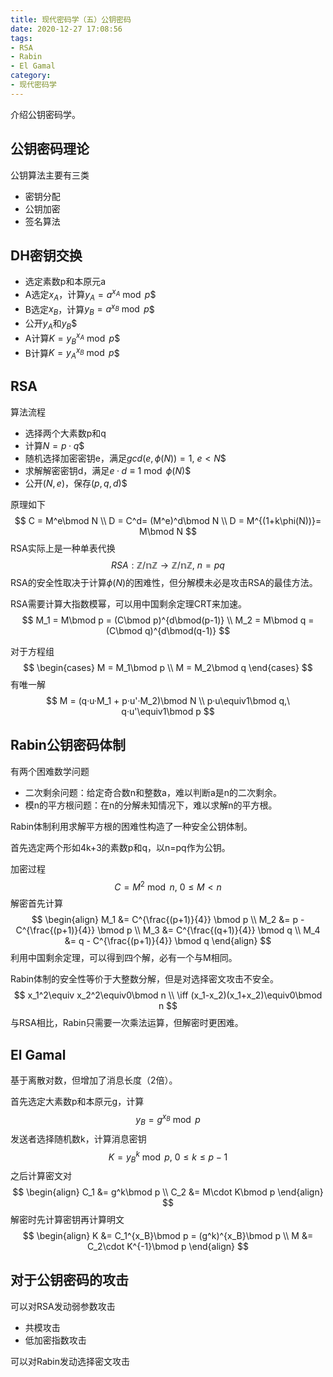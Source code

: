 ```yaml
---
title: 现代密码学（五）公钥密码
date: 2020-12-27 17:08:56
tags:
- RSA
- Rabin
- El Gamal
category:
- 现代密码学
---
```


介绍公钥密码学。

<!--more-->

## 公钥密码理论

公钥算法主要有三类

- 密钥分配
- 公钥加密
- 签名算法

## DH密钥交换

- 选定素数p和本原元a
- A选定$x_A$，计算$y_A=a^{x_A}\bmod p$$
- B选定$x_B$，计算$y_B=a^{x_B}\bmod p$$
- 公开$y_A$和$y_B$$
- A计算$K=y_B^{x_A}\bmod p$$
- B计算$K=y_A^{x_B}\bmod p$$

## RSA

算法流程

- 选择两个大素数p和q
- 计算$N=p·q$$
- 随机选择加密密钥e，满足$gcd(e, \phi(N)) = 1,\ e < N$$
- 求解解密密钥d，满足$e·d\equiv1\bmod \phi(N)$$
- 公开$(N, e)$，保存$(p,q,d)$$

原理如下
$$
C = M^e\bmod N \\
D = C^d= (M^e)^d\bmod N \\
D = M^{(1+k\phi(N))}= M\bmod N
$$
RSA实际上是一种单表代换
$$
RSA: \mathbb{Z/nZ} \rightarrow \mathbb{Z/nZ},\ n=pq
$$
RSA的安全性取决于计算$\phi(N)$的困难性，但分解模未必是攻击RSA的最佳方法。

RSA需要计算大指数模幂，可以用中国剩余定理CRT来加速。
$$
M_1 = M\bmod p = (C\bmod p)^{d\bmod(p-1)} \\
M_2 = M\bmod q = (C\bmod q)^{d\bmod(q-1)}
$$

对于方程组
$$
\begin{cases}
M = M_1\bmod p \\
M = M_2\bmod q
\end{cases}
$$
有唯一解
$$
M = (q·u·M_1 + p·u'·M_2)\bmod N \\
p·u\equiv1\bmod q,\ q·u'\equiv1\bmod p
$$

## Rabin公钥密码体制

有两个困难数学问题

- 二次剩余问题：给定奇合数n和整数a，难以判断a是n的二次剩余。
- 模n的平方根问题：在n的分解未知情况下，难以求解n的平方根。

Rabin体制利用求解平方根的困难性构造了一种安全公钥体制。

首先选定两个形如4k+3的素数p和q，以n=pq作为公钥。

加密过程
$$
C = M^2 \bmod n,\ 0 \leq M < n
$$
解密首先计算
$$
\begin{align}
M_1 &= C^{\frac{(p+1)}{4}} \bmod p \\
M_2 &= p - C^{\frac{(p+1)}{4}} \bmod p \\
M_3 &= C^{\frac{(q+1)}{4}} \bmod q \\
M_4 &= q - C^{\frac{(p+1)}{4}} \bmod q
\end{align}
$$
利用中国剩余定理，可以得到四个解，必有一个与M相同。

Rabin体制的安全性等价于大整数分解，但是对选择密文攻击不安全。
$$
x_1^2\equiv x_2^2\equiv0\bmod n \\
\iff (x_1-x_2)(x_1+x_2)\equiv0\bmod n
$$
与RSA相比，Rabin只需要一次乘法运算，但解密时更困难。

## El Gamal

基于离散对数，但增加了消息长度（2倍）。

首先选定大素数p和本原元g，计算
$$
y_B = g^{x_B}\bmod p
$$
发送者选择随机数k，计算消息密钥
$$
K = y_B^k\bmod p,\ 0\leq k\leq p-1
$$
之后计算密文对
$$
\begin{align}
C_1 &= g^k\bmod p \\
C_2 &= M\cdot K\bmod p
\end{align}
$$
解密时先计算密钥再计算明文
$$
\begin{align}
K &= C_1^{x_B}\bmod p = (g^k)^{x_B}\bmod p \\
M &= C_2\cdot K^{-1}\bmod p
\end{align}
$$

## 对于公钥密码的攻击

可以对RSA发动弱参数攻击

- 共模攻击
- 低加密指数攻击

可以对Rabin发动选择密文攻击
